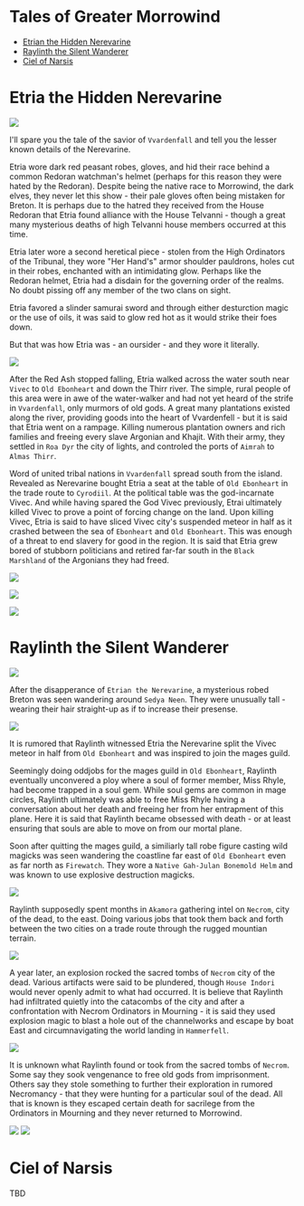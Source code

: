 # Tales of Greater Morrowind
- [Etrian the Hidden Nerevarine](#etria-the-hidden-nerevarine)
- [Raylinth the Silent Wanderer](#raylinth-the-silent-wanderer)
- [Ciel of Narsis](#ciel-of-narsis)

# Etria the Hidden Nerevarine

![](img/etria1.jpeg)

I'll spare you the tale of the savior of `Vvardenfall` and tell you the lesser known details of the Nerevarine.

Etria wore dark red peasant robes, gloves, and hid their race behind a common Redoran watchman's helmet (perhaps for this reason they were hated by the Redoran). Despite being the native race to Morrowind, the dark elves, they never let this show - their pale gloves often being mistaken for Breton. It is perhaps due to the hatred they received from the House Redoran that Etria found alliance with the House Telvanni - though a great many mysterious deaths of high Telvanni house members occurred at this time.

Etria later wore a second heretical piece - stolen from the High Ordinators of the Tribunal, they wore "Her Hand's" armor shoulder pauldrons, holes cut in their robes, enchanted with an intimidating glow. Perhaps like the Redoran helmet, Etria had a disdain for the governing order of the realms. No doubt pissing off any member of the two clans on sight. 

Etria favored a slinder samurai sword and through either desturction magic or the use of oils, it was said to glow red hot as it would strike their foes down. 

But that was how Etria was - an oursider - and they wore it literally. 

![](img/etria2.jpeg)

After the Red Ash stopped falling, Etria walked across the water south near `Vivec` to `Old Ebonheart` and down the Thirr river. The simple, rural people of this area were in awe of the water-walker and had not yet heard of the strife in `Vvardenfall`, only murmors of old gods. A great many plantations existed along the river, providing goods into the heart of Vvardenfell - but it is said that Etria went on a rampage. Killing numerous plantation owners and rich families and freeing every slave Argonian and Khajit. With their army, they settled in `Roa Dyr` the city of lights, and controled the ports of `Aimrah` to `Almas Thirr`. 

Word of united tribal nations in `Vvardenfall` spread south from the island. Revealed as Nerevarine bought Etria a seat at the table of `Old Ebonheart` in the trade route to `Cyrodiil`. At the political table was the god-incarnate Vivec. And while having spared the God Vivec previously, Etrai ultimately killed Vivec to prove a point of forcing change on the land. Upon killing Vivec, Etria is said to have sliced Vivec city's suspended meteor in half as it crashed between the sea of `Ebonheart` and `Old Ebonheart`. This was enough of a threat to end slavery for good in the region. It is said that Etria grew bored of stubborn politicians and retired far-far south in the `Black Marshland` of the Argonians they had freed.

![](img/etria3.jpeg)

![](img/etria4.jpeg)

![](img/etria5.jpeg)

# Raylinth the Silent Wanderer

![](img/ray1.jpeg)

After the disapperance of `Etrian the Nerevarine`, a mysterious robed Breton was seen wandering around `Sedya Neen`. They were unusually tall - wearing their hair straight-up as if to increase their presense. 

![](img/ray2.jpeg)

It is rumored that Raylinth witnessed Etria the Nerevarine split the Vivec meteor in half from `Old Ebonheart` and was inspired to join the mages guild.

Seemingly doing oddjobs for the mages guild in `Old Ebonheart`, Raylinth eventually unconvered a ploy where a soul of former member, Miss Rhyle, had become trapped in a soul gem. While soul gems are common in mage circles, Raylinth ultimately was able to free Miss Rhyle having a conversation about her death and freeing her from her entrapment of this plane. Here it is said that Raylinth became obsessed with death - or at least ensuring that souls are able to move on from our mortal plane. 

Soon after quitting the mages guild, a similiarly tall robe figure casting wild magicks was seen wandering the coastline far east of `Old Ebonheart` even as far north as `Firewatch`. They wore a `Native Gah-Julan Bonemold Helm` and was known to use explosive destruction magicks. 

![](img/ray5.jpeg)

Raylinth supposedly spent months in `Akamora` gathering intel on `Necrom`, city of the dead, to the east. Doing various jobs that took them back and forth between the two cities on a trade route through the rugged mountian terrain. 

![](img/ray3.jpeg)

A year later, an explosion rocked the sacred tombs of `Necrom` city of the dead. Various artifacts were said to be plundered, though `House Indori` would never openly admit to what had occurred. It is believe that Raylinth had infiltrated quietly into the catacombs of the city and after a confrontation with Necrom Ordinators in Mourning - it is said they used explosion magic to blast a hole out of the channelworks and escape by boat East and circumnavigating the world landing in `Hammerfell`. 

![](img/ray6.jpeg)

It is unknown what Raylinth found or took from the sacred tombs of `Necrom`. Some say they sook vengenance to free old gods from imprisonment. Others say they stole something to further their exploration in rumored Necromancy - that they were hunting for a particular soul of the dead. All that is known is they escaped certain death for sacrilege from the Ordinators in Mourning and they never returned to Morrowind. 

![](img/ray4.jpeg)
![](img/ray7.jpeg)

# Ciel of Narsis

TBD


